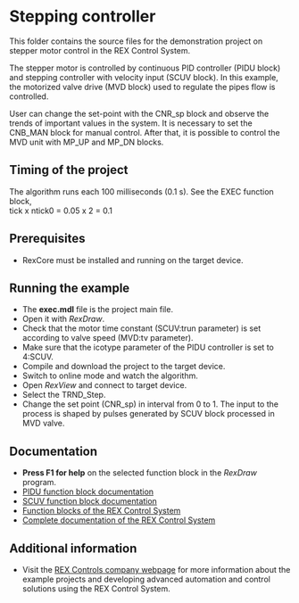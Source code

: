 ﻿Stepping controller 
===================

This folder contains the source files for the demonstration project on stepper
motor control in the REX Control System.

The stepper motor is controlled by continuous PID controller (PIDU block) and stepping 
controller with velocity input (SCUV block). In this example, the motorized 
valve drive (MVD block) used to regulate the pipes flow is controlled.

User can change the set-point with the CNR_sp block and observe the trends of
important values in the system. It is necessary to set the CNB_MAN block for
manual control. After that, it is possible to control the MVD unit with MP_UP and 
MP_DN blocks.

## Timing of the project ##

The algorithm runs each 100 milliseconds (0.1 s). See the EXEC function block,  
tick x ntick0 = 0.05 x 2 = 0.1 

## Prerequisites ##
- RexCore must be installed and running on the target device.

## Running the example ##
- The **exec.mdl** file is the project main file.
- Open it with *RexDraw*.
- Check that the motor time constant (SCUV:trun parameter) is set according to 
valve speed (MVD:tv parameter).
- Make sure that the icotype parameter of the PIDU controller is set to 4:SCUV.
- Compile and download the project to the target device.
- Switch to online mode and watch the algorithm.
- Open *RexView* and connect to target device.
- Select the TRND_Step.
- Change the set point (CNR_sp) in interval from 0 to 1. The input to the process is shaped by pulses generated by SCUV block processed in MVD valve.

## Documentation ##

- **Press F1 for help** on the selected function block in the *RexDraw* program.
- [PIDU function block documentation](https://www.rexcontrols.com/media/2.50.1/doc/ENGLISH/MANUALS/BRef/PIDU.html)
- [SCUV function block documentation](https://www.rexcontrols.com/media/2.50.1/doc/ENGLISH/MANUALS/BRef/SCUV.html)
- [Function blocks of the REX Control System](https://www.rexcontrols.com/media/2.50.1/doc/ENGLISH/MANUALS/BRef/BRef_ENG.html)
- [Complete documentation of the REX Control System](http://www.rexcontrols.com/documentation-and-support)

## Additional information ##

- Visit the [REX Controls company webpage](http://www.rexcontrols.com) 
for more information about the example projects and developing advanced 
automation and control solutions using the REX Control System.